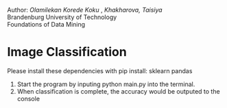Author: _Olamilekan Korede Koku_ , _Khakharova, Taisiya_  
Brandenburg University of Technology  
Foundations of Data Mining

# Image Classification

Please install these dependencies with pip install:
sklearn
pandas

1. Start the program by inputing python main.py into the terminal.
2. When classification is complete, the accuracy would be outputed to the console
